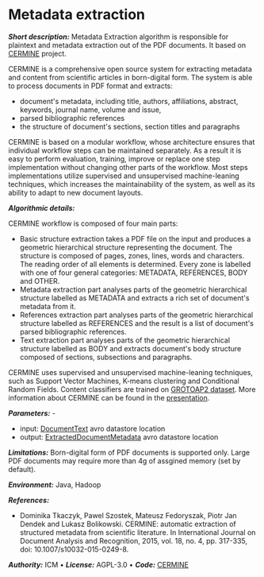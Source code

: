 # Metadata extraction

***Short description:***
Metadata Extraction algorithm is responsible for plaintext and metadata extraction out of the PDF documents. It based on [CERMINE](http://cermine.ceon.pl/about.html) project.

CERMINE is a comprehensive open source system for extracting metadata and content from scientific articles in born-digital form. The system is able to process documents in PDF format and extracts:

* document's metadata, including title, authors, affiliations, abstract, keywords, journal name, volume and issue,
* parsed bibliographic references
* the structure of document's sections, section titles and paragraphs

CERMINE is based on a modular workflow, whose architecture ensures that individual workflow steps can be maintained separately. As a result it is easy to perform evaluation, training, improve or replace one step implementation without changing other parts of the workflow. Most steps implementations utilize supervised and unsupervised machine-leaning techniques, which increases the maintainability of the system, as well as its ability to adapt to new document layouts.

***Algorithmic details:***

CERMINE workflow is composed of four main parts:

* Basic structure extraction takes a PDF file on the input and produces a geometric hierarchical structure representing the document. The structure is composed of pages, zones, lines, words and characters. The reading order of all elements is determined. Every zone is labelled with one of four general categories: METADATA, REFERENCES, BODY and OTHER.
* Metadata extraction part analyses parts of the geometric hierarchical structure labelled as METADATA and extracts a rich set of document's metadata from it.
* References extraction part analyses parts of the geometric hierarchical structure labelled as REFERENCES and the result is a list of document's parsed bibliographic references.
* Text extraction part analyses parts of the geometric hierarchical structure labelled as BODY and extracts document's body structure composed of sections, subsections and paragraphs.

CERMINE uses supervised and unsupervised machine-leaning techniques, such as Support Vector Machines, K-means clustering and Conditional Random Fields. Content classifiers are trained on [GROTOAP2 dataset](http://cermine.ceon.pl/grotoap2/). More information about CERMINE can be found in the [presentation](http://cermine.ceon.pl/static/docs/slides.pdf).

***Parameters:*** -
* input: [DocumentText](https://github.com/openaire/iis/blob/master/iis-schemas/src/main/avro/eu/dnetlib/iis/metadataextraction/DocumentText.avdl) avro datastore location
* output: [ExtractedDocumentMetadata](https://github.com/openaire/iis/blob/master/iis-schemas/src/main/avro/eu/dnetlib/iis/metadataextraction/ExtractedDocumentMetadata.avdl) avro datastore location

***Limitations:***
Born-digital form of PDF documents is supported only. Large PDF documents may require more than 4g of assgined memory (set by default).

***Environment:*** Java, Hadoop

***References:***
* Dominika Tkaczyk, Pawel Szostek, Mateusz Fedoryszak, Piotr Jan Dendek and Lukasz Bolikowski. CERMINE: automatic extraction of structured metadata from scientific literature. In International Journal on Document Analysis and Recognition, 2015, vol. 18, no. 4, pp. 317-335, doi: 10.1007/s10032-015-0249-8.

***Authority:*** ICM &bull; ***License:*** AGPL-3.0 &bull; ***Code:*** [CERMINE](https://github.com/CeON/CERMINE)
